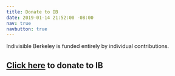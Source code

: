 ```yaml
---
title: Donate to IB
date: 2019-01-14 21:52:00 -08:00
nav: true
navbutton: true
---
```


Indivisible Berkeley is funded entirely by individual contributions.

## [Click here](https://join.indivisibleberkeley.org/donate) to donate to IB